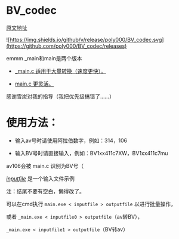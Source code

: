 # BV_codec

[原文地址](https://www.zhihu.com/question/381784377/answer/1099438784)

![https://img.shields.io/github/v/release/poly000/BV_codec.svg](https://github.com/poly000/BV_codec/releases)

emmm _main和main是两个版本

* [_main.c 适用于大量转换（速度更快）。](_main.c)

* [main.c 更灵活。](main.c)

感谢雪炭对我的指导（我把优先级搞错了……）

# 使用方法：

* 输入av号时请使用阿拉伯数字，例如：314，106

* 输入BV号时请直接输入，例如：BV1xx411c7XW，BV1xx411c7mu



av106会被 main.c 识别为BV号（


_[inputfile](inputfile)_ 是一个输入文件示例

注：结尾不要有空白，懒得改了。

可以在cmd执行 ```main.exe < inputfile > outputfile``` 以进行批量操作，

或者 ```_main.exe < inputfile0 > outputfile```（av转BV），

```_main.exe < inputfile1 > outputfile```（BV转av）
